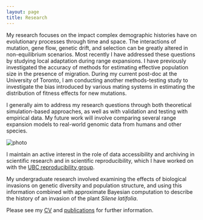 ```yaml
---
layout: page
title: Research
---
```



My research focuses on the impact complex demographic histories have on evolutionary processes 
through time and space. The interactions of mutation, gene flow, genetic drift, and selection 
can be greatly altered in non-equilibrium scenarios. Most recently I have addressed these 
questions by studying local adaptation during range expansions. I have previously investigated 
the accuracy of methods for estimating effective population size in the presence of migration. 
During my current post-doc at the University of Toronto, I am conducting another methods-testing 
study to investigate the bias introduced by various mating systems in estimating the distribution 
of fitness effects for new mutations.

I generally aim to address my research questions through both theoretical simulation-based 
approaches, as well as with validation and testing with empirical data. My future work will 
involve comparing several range expansion models to real-world genomic data from humans and 
other species.


![photo](https://github.com/kjgilbert/kjgilbert.github.io/raw/master/extras/Fst_Photo.png)

I maintain an active interest in the role of data accessibility and archiving in 
scientific research and in scientific reproducibility, which I have worked on with the 
[UBC reproducibility group](http://www.zoology.ubc.ca/~repro/UBC_Reproducibility_Group/Welcome.html).

My undergraduate research involved examining the effects of biological invasions on genetic 
diversity and population structure, and using this information combined with approximate 
Bayesian computation to describe the history of an invasion of the plant *Silene latifolia*.


Please see my [CV](https://github.com/kjgilbert/kjgilbert.github.io/raw/master/pdfs/KGilbert_CV.pdf) 
and [publications](http://kjgilbert.github.io/publications/) for further information.

<!---
#### Other Projects and Collaborations

I maintain an active interest in many other facets of science, biology, and population 
genetics which I enjoy exploring with collaborators.

Several current projects include:

- The role of data accessibility and archiving in scientific research and reproducibility 
with the [UBC reproducibility group](http://www.zoology.ubc.ca/~repro/UBC_Reproducibility_Group/Welcome.html)

-  The role of landscape and demography in spatial genetic structure before and after a 
population crash in an alpine butterfly species, as part of a 2012 distributed graduate 
seminar and mini-course on landscape genetics

- Application of methods for estimating effective population size within a hierarchically 
structured metapopulation of *Silene latifolia*

- Genetic analysis of metapopulation processes in the *Silene-Microbotryum* host-pathogen 
system.
--->

